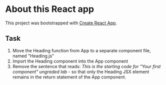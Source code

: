 # About this React app

This project was bootstrapped with [Create React App](https://github.com/facebook/create-react-app).

## Task

1. Move the Heading function from App to a separate component file, named "Heading.js"
2. Import the Heading component into the App component
3. Remove the sentence that reads: *This is the starting code for "Your first component" ungraded lab* - so that only the Heading JSX element remains in the return statement of the App component. 
